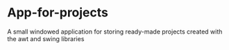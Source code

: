 # App-for-projects
A small windowed application for storing ready-made projects created with the awt and swing libraries

